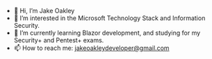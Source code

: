 - 👋 Hi, I’m Jake Oakley
- 👀 I’m interested in the Microsoft Technology Stack and Information Security.
- 🌱 I’m currently learning Blazor development, and studying for my Security+ and Pentest+ exams.
- 📫 How to reach me: jakeoakleydeveloper@gmail.com

<!---
JakeOakley94/JakeOakley94 is a ✨ special ✨ repository because its `README.md` (this file) appears on your GitHub profile.
You can click the Preview link to take a look at your changes.
--->
